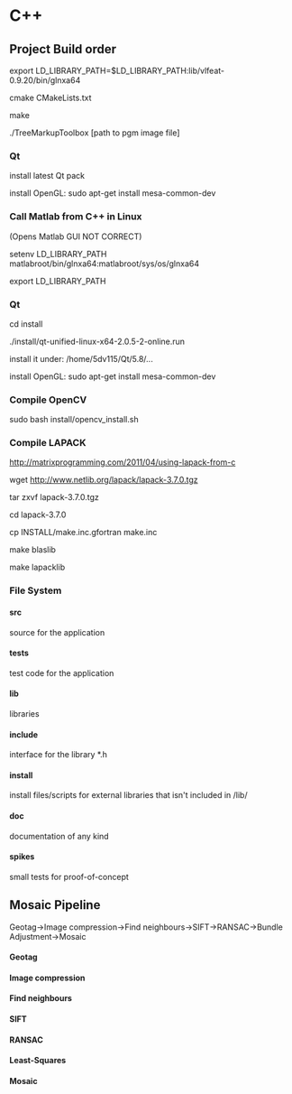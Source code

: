 # C++

## Project Build order

export LD_LIBRARY_PATH=$LD_LIBRARY_PATH:lib/vlfeat-0.9.20/bin/glnxa64

cmake CMakeLists.txt

make

./TreeMarkupToolbox [path to pgm image file]

### Qt
install latest Qt pack

install OpenGL: sudo apt-get install mesa-common-dev

### Call Matlab from C++ in Linux
(Opens Matlab GUI NOT CORRECT)

setenv LD_LIBRARY_PATH matlabroot/bin/glnxa64:matlabroot/sys/os/glnxa64

export LD_LIBRARY_PATH

### Qt
cd install

./install/qt-unified-linux-x64-2.0.5-2-online.run

install it under: /home/5dv115/Qt/5.8/...

install OpenGL: sudo apt-get install mesa-common-dev

### Compile OpenCV

sudo bash install/opencv_install.sh

### Compile LAPACK

http://matrixprogramming.com/2011/04/using-lapack-from-c

wget http://www.netlib.org/lapack/lapack-3.7.0.tgz

tar zxvf lapack-3.7.0.tgz

cd lapack-3.7.0

cp INSTALL/make.inc.gfortran make.inc

make blaslib

make lapacklib

### File System

#### src
source for the application

#### tests
test code for the application

#### lib
libraries

#### include 
interface for the library *.h

#### install
install files/scripts for external libraries that isn't included in /lib/

#### doc
documentation of any kind

#### spikes
small tests for proof-of-concept

## Mosaic Pipeline
Geotag->Image compression->Find neighbours->SIFT->RANSAC->Bundle Adjustment->Mosaic

#### Geotag

#### Image compression

#### Find neighbours

#### SIFT

#### RANSAC

#### Least-Squares

#### Mosaic
